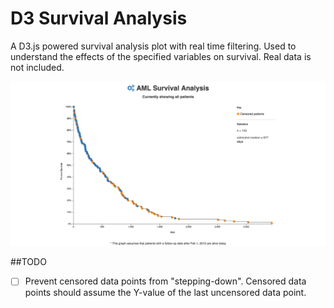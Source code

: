# D3 Survival Analysis

A D3.js powered survival analysis plot with real time filtering. Used to understand the effects of the specified variables on survival. Real data is not included. 

![Survival Analysis Example](./screenshot.gif?raw=true "Survival Analysis Example")

##TODO
- [ ] Prevent censored data points from "stepping-down". Censored data points should assume the Y-value of the last uncensored data point. 

